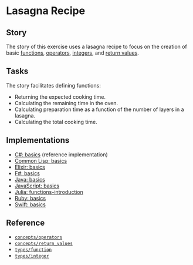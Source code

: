 # Lasagna Recipe

## Story

The story of this exercise uses a lasagna recipe to focus on the creation of basic [functions][types-function], [operators][concepts-operators], [integers][types-integer], and [return values][concepts-return_values].

## Tasks

The story facilitates defining functions:

- Returning the expected cooking time.
- Calculating the remaining time in the oven.
- Calculating preparation time as a function of the number of layers in a lasagna.
- Calculating the total cooking time.

## Implementations

- [C#: basics][implementation-csharp] (reference implementation)
- [Common Lisp: basics][implementation-common-lisp]
- [Elixir: basics][implementation-elixir]
- [F#: basics][implementation-fsharp]
- [Java: basics][implementation-java]
- [JavaScript: basics][implementation-javascript]
- [Julia: functions-introduction][implementation-julia]
- [Ruby: basics][implementation-ruby]
- [Swift: basics][implementation-swift]

## Reference

- [`concepts/operators`][concepts-operators]
- [`concepts/return_values`][concepts-return_values]
- [`types/function`][types-function]
- [`types/integer`][types-integer]

[concepts-operators]: ../concepts/operators.md
[concepts-return_values]: ../concepts/return_values.md
[types-function]: ../types/function.md
[types-integer]: ../types/integer.md
[implementation-csharp]: ../../languages/csharp/exercises/concept/basics/.docs/instructions.md
[implementation-common-lisp]: ../../languages/common-lisp/exercises/concept/basics/.docs/instructions.md
[implementation-elixir]: ../../languages/elixir/exercises/concept/lasagna/.docs/instructions.md
[implementation-fsharp]: ../../languages/fsharp/exercises/concept/basics/.docs/instructions.md
[implementation-java]: ../../languages/java/exercises/concept/basics/.docs/instructions.md
[implementation-javascript]: ../../languages/javascript/exercises/concept/basics/.docs/instructions.md
[implementation-julia]: ../../languages/julia/exercises/concept/functions-introduction/.docs/instructions.md
[implementation-ruby]: ../../languages/ruby/exercises/concept/lasagna/.docs/instructions.md
[implementation-swift]: ../../languages/swift/exercises/concept/basics/.docs/instructions.md
